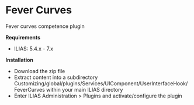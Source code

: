 # Fever Curves

Fever curves competence plugin

**Requirements**

- ILIAS: 5.4.x - 7.x
 
**Installation**
- Download the zip file
- Extract content into a subdirectory Customizing/global/plugins/Services/UIComponent/UserInterfaceHook/FeverCurves within your main ILIAS directory
- Enter ILIAS Administration > Plugins and activate/configure the plugin
